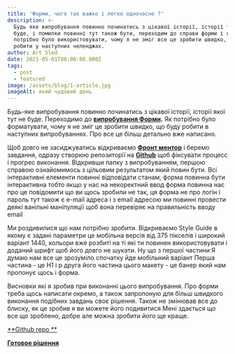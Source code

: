 ```yaml
---
title: 'Форми, чого так важко і легко одночасно ?'
description: >-
  Будь яке випробування повинно починатись з цікавої історії, історії тут не
  буде, і помилки повинні тут також бути, переходим до справи форми і як їх
  потрібно було використовувати, чому я не зміг все це зробити швидко, і як буду
  робити у наступних челенджах.
author: Art Sled
date: 2021-05-01T00:00:00.000Z
tags:
  - post
  - featured
image: /assets/blog/1-article.jpg
imageAlt: який чудовий день
---
```

Будь-яке випробування повинно починатись з цікавої історії, історії якої тут не буде. Переходимо до [**випробування Форми**](https://www.frontendmentor.io/challenges/intro-component-with-signup-form-5cf91bd49edda32581d28fd1)**.** Як потрібно було форматувати, чому я не зміг це зробити швидко, що буду робити в наступних випробуваннях. Про все це більш детально вже написано.

Щоб довго не засиджуватись відкриваємо [**Фронт ментор**](https://www.frontendmentor.io/home) і беремо завдання, одразу створюю репозиторії на [**Github**](https://github.com/sledua/intro-component-with-signup-fm) щоб фіксувати процесс і прогрес виконання. Відкривши папку з випробуванням, першою справою ознайомимось з цільовим результатом який повин бути. Всі інтерактивні елементи повинні відповідати станам, форма повинна бути інтерактивна тобто якщо у нас на некоректний ввод форма повинна нас про це повідомити що ви щось зробили не так, ця форма не про логін і пароль тут також є e-mail адреса і з email адресою ми повинні провести деякі ванільні маніпуляції щоб вона перевіряє на правильність вводу email

Ми роздивилися що нам потрібно зробити. Відкриваємо Style Guide в якому є задані параметри це мобільна версія від 375 пікселів і широкий варіант 1440, кольори вже розбиті на ті які ти повинен використовувати і доданий шрифт щоб його довго не шукати. Ну що з першої частини Я думаю нам все це зрозуміло спочатку йде мобільний варіант  Перша частина - це H1 і рдруга його частина цього макету - це банер який нам пропонує щось і форма.

Висновки які я зробив при виконанні цього випробування. Про форми треба щось написати окремо, а також запропоную для більш швидкого виконання подібних завдань своє рішення. Також не змінював все до блиску, як це зробив я ви можете його подивитися Мені здається що все що зроблено, добре але можна зробити його ще краще. 

[**Github repo **](https://github.com/sledua/intro-component-with-signup-fm?tab=readme-ov-file) 

[**Готовое рішення**](https://fluffy-malasada-9b2c52.netlify.app/)

